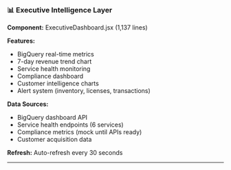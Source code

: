 ### **📊 Executive Intelligence Layer**

**Component:** ExecutiveDashboard.jsx (1,137 lines)

**Features:**

- BigQuery real-time metrics
- 7-day revenue trend chart
- Service health monitoring
- Compliance dashboard
- Customer intelligence charts
- Alert system (inventory, licenses, transactions)

**Data Sources:**

- BigQuery dashboard API
- Service health endpoints (6 services)
- Compliance metrics (mock until APIs ready)
- Customer acquisition data

**Refresh:** Auto-refresh every 30 seconds

---
